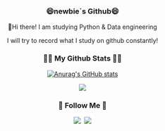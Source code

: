# <h3 align="center"> 😄newbie`s Github😄 </h3>
<p align="center"> 👋Hi there! I am studying Python & Data engineering </p>
<p align="center">I will try to record what I study on github constantly!</p>
<!-- github 통계를 프로필에 표시 -->
<h3 align="center">👩‍💻 My Github Stats 👩‍💻</h3>
<div align="center">

[![Anurag's GitHub stats](https://github-readme-stats.vercel.app/api?username=CheonKangHae&hide_title=true&show_icons=true&include_all_commits=true&disable_animations=true&theme=vue)](https://github.com/anuraghazra/github-readme-stats)
</div>

<!-- hits를 사용해서 github 프로필의 방문자 수를 확인 -->
<p align="center">
  <a href="https://hits.seeyoufarm.com"><img src="https://hits.seeyoufarm.com/api/count/incr/badge.svg?url=https%3A%2F%2Fgithub.com%2Fhyeinisfree&count_bg=%2341B883&title_bg=%23CDC2C2&icon=github.svg&icon_color=%23E7E7E7&title=hits&edge_flat=false"/></a>
</p>

<!-- 다양한 배지들을 통해 프로필을 다채롭게 꾸미기 -->
<h3 align="center">🌈 Follow Me 🌈</h3>
<p align="center">
  <a href="https://www.instagram.com/riv3rsun/"><img src="https://img.shields.io/badge/Instagram-E4405F?style=flat-square&logo=Instagram&logoColor=white&link=https://www.instagram.com/riv3rsun/"/></a>&nbsp
  <a href="mailto:tim605@naver.com"><img src="https://img.shields.io/badge/Naver-03C75A?style=flat&logo=Naver&logoColor=white&link=tim605@naver.com"/></a>
</p>

